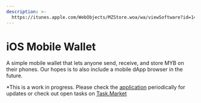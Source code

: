 ```yaml
---
description: >-
  https://itunes.apple.com/WebObjects/MZStore.woa/wa/viewSoftware?id=1439307856&mt=8
---
```


# iOS Mobile Wallet

A simple mobile wallet that lets anyone send, receive, and store MYB on their phones. Our hopes is to also include a mobile dApp browser in the future.

\*This is a work in progress. Please check the [application](https://itunes.apple.com/WebObjects/MZStore.woa/wa/viewSoftware?id=1439307856&mt=8) periodically for updates or check out open tasks on [Task.Market](https://task.market)

